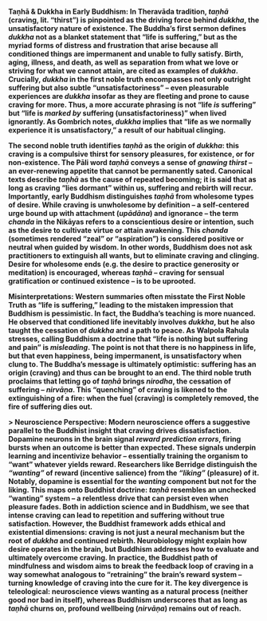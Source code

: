 ****Taṇhā & Dukkha in Early Buddhism:** In Theravāda tradition, *taṇhā* (craving, lit. “thirst”) is pinpointed as the driving force behind *dukkha*, the unsatisfactory nature of existence. The Buddha’s first sermon defines *dukkha* not as a blanket statement that “life is suffering,” but as the myriad forms of distress and frustration that arise because all conditioned things are impermanent and unable to fully satisfy. Birth, aging, illness, and death, as well as separation from what we love or striving for what we cannot attain, are cited as examples of *dukkha*. Crucially, *dukkha* in the first noble truth encompasses not only outright suffering but also subtle “unsatisfactoriness” – even pleasurable experiences are *dukkha* insofar as they are fleeting and prone to cause craving for more. Thus, a more accurate phrasing is not “life *is* suffering” but “life is *marked by* suffering (unsatisfactoriness)” when lived ignorantly. As Gombrich notes, *dukkha* implies that “life as we normally experience it is unsatisfactory,” a result of our habitual clinging.**

**The second noble truth identifies *taṇhā* as the origin of *dukkha*: this craving is a compulsive thirst for sensory pleasures, for existence, or for non-existence. The Pāli word *taṇhā* conveys a sense of *gnawing thirst* – an ever-renewing appetite that cannot be permanently sated. Canonical texts describe *taṇhā* as the cause of repeated becoming; it is said that as long as craving “lies dormant” within us, suffering and rebirth will recur. Importantly, early Buddhism distinguishes *taṇhā* from wholesome types of desire. While craving is unwholesome by definition – a self-centered urge bound up with attachment (*upādāna*) and ignorance – the term *chanda* in the Nikāyas refers to a conscientious desire or intention, such as the desire to cultivate virtue or attain awakening. This *chanda* (sometimes rendered “zeal” or “aspiration”) is considered positive or neutral when guided by wisdom. In other words, Buddhism does **not** ask practitioners to extinguish all wants, but to eliminate craving and clinging. Desire for wholesome ends (e.g. the desire to practice generosity or meditation) is encouraged, whereas *taṇhā* – craving for sensual gratification or continued existence – is to be uprooted.**

****Misinterpretations:** Western summaries often misstate the First Noble Truth as “life is suffering,” leading to the mistaken impression that Buddhism is pessimistic. In fact, the Buddha’s teaching is more nuanced. He observed that conditioned life inevitably involves *dukkha*, but he also taught the cessation of *dukkha* and a path to peace. As Walpola Rahula stresses, calling Buddhism a doctrine that “life is nothing but suffering and pain” is *misleading*. The point is not that there is no happiness in life, but that even happiness, being impermanent, is unsatisfactory when clung to. The Buddha’s message is ultimately optimistic: suffering has an origin (craving) and thus can be brought to an end. The third noble truth proclaims that letting go of *taṇhā* brings *nirodha*, the cessation of suffering – *nirvāṇa*. This “quenching” of craving is likened to the extinguishing of a fire: when the fuel (craving) is completely removed, the fire of suffering dies out.**

**> **Neuroscience Perspective:** Modern neuroscience offers a suggestive parallel to the Buddhist insight that craving drives dissatisfaction. Dopamine neurons in the brain signal *reward prediction errors*, firing bursts when an outcome is better than expected. These signals underpin learning and incentivize behavior – essentially training the organism to “want” whatever yields reward. Researchers like Berridge distinguish the *“wanting”* of reward (incentive salience) from the *“liking”* (pleasure) of it. Notably, dopamine is essential for the *wanting* component but not for the liking. This maps onto Buddhist doctrine: *taṇhā* resembles an unchecked “wanting” system – a relentless drive that can persist even when pleasure fades. Both in addiction science and in Buddhism, we see that intense craving can lead to repetition and suffering without true satisfaction. **However,** the Buddhist framework adds ethical and existential dimensions: craving is not just a neural mechanism but the root of *dukkha* and continued rebirth. Neurobiology might explain how desire operates in the brain, but Buddhism addresses how to evaluate and ultimately overcome craving. In practice, the Buddhist path of mindfulness and wisdom aims to break the feedback loop of craving in a way somewhat analogous to “retraining” the brain’s reward system – turning knowledge of craving into the cure for it. The key divergence is teleological: neuroscience views wanting as a natural process (neither good nor bad in itself), whereas Buddhism underscores that as long as *taṇhā* churns on, profound wellbeing (*nirvāṇa*) remains out of reach.**